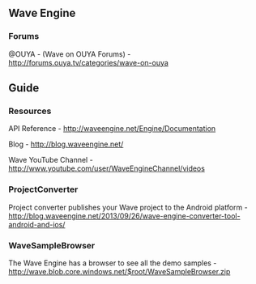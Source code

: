 ## Wave Engine

### Forums

@OUYA - (Wave on OUYA Forums) - http://forums.ouya.tv/categories/wave-on-ouya<br/>

## Guide

### Resources

API Reference - http://waveengine.net/Engine/Documentation

Blog - http://blog.waveengine.net/

Wave YouTube Channel - http://www.youtube.com/user/WaveEngineChannel/videos

### ProjectConverter

Project converter publishes your Wave project to the Android platform - http://blog.waveengine.net/2013/09/26/wave-engine-converter-tool-android-and-ios/

### WaveSampleBrowser

The Wave Engine has a browser to see all the demo samples - http://wave.blob.core.windows.net/$root/WaveSampleBrowser.zip
